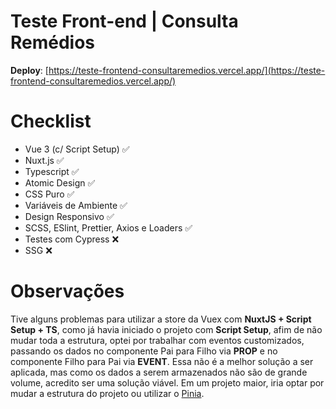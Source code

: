 # Teste Front-end | Consulta Remédios

**Deploy**: [https://teste-frontend-consultaremedios.vercel.app/](https://teste-frontend-consultaremedios.vercel.app/)


# Checklist

 - Vue 3  (c/ Script Setup) ✅
 - Nuxt.js ✅
 - Typescript ✅
 - Atomic Design ✅
 - CSS Puro ✅
 - Variáveis de Ambiente ✅
 - Design Responsivo ✅
 - SCSS, ESlint, Prettier, Axios e Loaders ✅
 - Testes com Cypress ❌
 - SSG ❌

# Observações
Tive alguns problemas para utilizar a store da Vuex com **NuxtJS + Script Setup + TS**, como já havia iniciado o projeto com **Script Setup**, afim de não mudar toda a estrutura, optei por trabalhar com eventos customizados, passando os dados no componente Pai para Filho via **PROP** e no componente Filho para Pai via **EVENT**.
Essa não é a melhor solução a ser aplicada, mas como os dados a serem armazenados não são de grande volume, acredito ser uma solução viável.
Em um projeto maior, iria optar por mudar a estrutura do projeto ou utilizar o [Pinia](https://pinia.vuejs.org/).  
